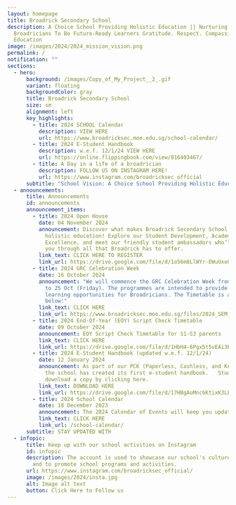 ```yaml
---
layout: homepage
title: Broadrick Secondary School
description: A Choice School Providing Holistic Education || Nurturing
  Broadricians To Be Future-Ready Learners Gratitude. Respect. Compassion (GRC)
  Education
image: /images/2024/2024_mission_vision.png
permalink: /
notification: ""
sections:
  - hero:
      background: /images/Copy_of_My_Project__2_.gif
      variant: floating
      backgroundColor: gray
      title: Broadrick Secondary School
      size: sm
      alignment: left
      key_highlights:
        - title: 2024 SCHOOL Calendar
          description: VIEW HERE
          url: https://www.broadricksec.moe.edu.sg/school-calendar/
        - title: 2024 E-Student Handbook
          description: w.e.f. 12/1/24 VIEW HERE
          url: https://online.flippingbook.com/view/816403467/
        - title: A Day in a life of a broadrician
          description: FOLLOW US ON INSTAGRAM HERE!
          url: https://www.instagram.com/broadricksec_official
      subtitle: "School Vision: A Choice School Providing Holistic Education"
  - announcements:
      title: Announcements
      id: announcements
      announcement_items:
        - title: 2024 Open House
          date: 04 November 2024
          announcement: Discover what makes Broadrick Secondary School a choice school for
            holistic education! Explore our Student Development, Academic
            Excellence, and meet our friendly student ambassadors who’ll guide
            you through all that Broadrick has to offer.
          link_text: CLICK HERE TO REGISTER
          link_url: https://drive.google.com/file/d/1o56m8LlWYr-EWuUxoGN6hrRLmTIv52xv/view?usp=sharing
        - title: 2024 GRC Celebration Week
          date: 16 October 2024
          announcement: "We will commence the GRC Celebration Week from 17 Oct (Thursday)
            to 25 Oct (Friday). The programmes are intended to provide extended
            learning opportunities for Broadricians. The Timetable is attached
            below:"
          link_text: CLICK HERE
          link_url: https://www.broadricksec.moe.edu.sg/files/2024_SEM_2_ELE_WEEK_Classes.pdf
        - title: 2024 End-Of-Year (EOY) Script Check Timetable
          date: 09 October 2024
          announcement: EOY Script Check Timetable for S1-S3 parents
          link_text: CLICK HERE
          link_url: https://drive.google.com/file/d/1HbH4-6Pgx5t5vEAi3RjdPqSXi5IFKfGM/view?usp=drive_link
        - title: 2024 E-Student Handbook (updated w.e.f. 12/1/24)
          date: 12 January 2024
          announcement: As part of our PCK (Paperless, Cashless, and Keyless) philosophy,
            the school has created its first e-student handbook.   Students can
            download a copy by clicking here.
          link_text: DOWNLOAD HERE
          link_url: https://drive.google.com/file/d/17HBgAoMnc6KtixK3LFkBL4eWN4B5lK3T/view?usp=sharing
        - title: 2024 School Calendar
          date: 18 December 2023
          announcement: The 2024 Calendar of Events will keep you updated
          link_text: CLICK HERE
          link_url: /school-calendar/
      subtitle: STAY UPDATED WITH
  - infopic:
      title: Keep up with our school activities on Instagram
      id: infopic
      description: The account is used to showcase our school's culture and values,
        and to promote school programs and activities.
      url: https://www.instagram.com/broadricksec_official/
      image: /images/2024/insta.jpg
      alt: Image alt text
      button: Click Here to Follow us
---
```

